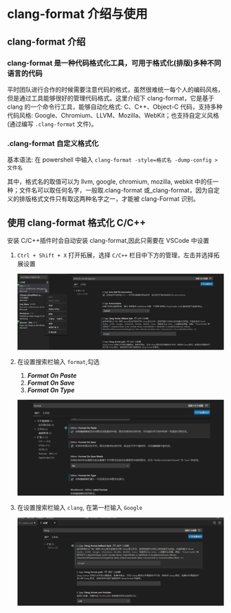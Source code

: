 # clang-format 介绍与使用

## clang-format 介绍

### clang-format 是一种代码格式化工具，可用于格式化(排版)多种不同语言的代码

平时团队进行合作的时候需要注意代码的格式，虽然很难统一每个人的编码风格，但是通过工具能够很好的管理代码格式。这里介绍下 clang-format，它是基于 clang 的一个命令行工具，能够自动化格式: C、C++、Object-C 代码，支持多种代码风格: Google、Chromium、LLVM、Mozilla、WebKit；也支持自定义风格 (通过编写 `.clang-format` 文件)。

### .clang-format 自定义格式化

基本语法: 在 powershell 中输入 `clang-format -style=格式名 -dump-config > 文件名`

其中，格式名的取值可以为 llvm, google, chromium, mozilla, webkit 中的任一种；文件名可以取任何名字，一般取.clang-format 或\_clang-format，因为自定义的排版格式文件只有取这两种名字之一，才能被 clang-Format 识别。

## 使用 clang-format 格式化 C/C++

安装 C/C++插件时会自动安装 clang-format,因此只需要在 VSCode 中设置

1. `Ctrl + Shift + X` 打开拓展，选择 `C/C++` 栏目中下方的管理，左击并选择拓展设置

   ![如图](./assets/sample1.png "sample1")

2. 在设置搜索栏输入 `format`,勾选

   1. **_Format On Paste_**
   2. **_Format On Save_**
   3. **_Format On Type_**

   ![如图](./assets/sample2.png "sample2")

3. 在设置搜索栏输入 `clang`, 在第一栏输入 `Google`

   ![如图](./assets/sample3.png "sample3")
